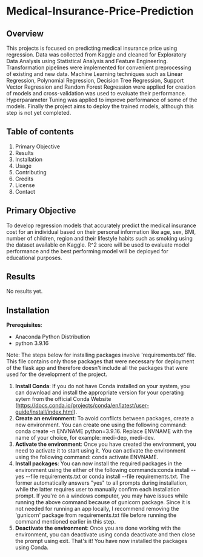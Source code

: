 # Medical-Insurance-Price-Prediction

Overview 
--------

This projects is focused on predicting medical insurance price using regression. Data was collected from Kaggle and cleaned for Exploratory Data Analysis 
using Statistical Analysis and Feature Engineering. Transformation pipelines were implemented for convenient preprocessing of existing and new data. Machine
Learning techniques such as Linear Regression, Polynomial Regression, Decision Tree Regression, Support Vector Regression and Random Forest Regression were
applied for creation of models and cross-validation was used to evaluate their performance. Hyperparameter Tuning was applied to improve performance of some
of the models. Finally the project aims to deploy the trained models, although this step is not yet completed.

Table of contents 
----------------- 

1. Primary Objective
2. Results
3. Installation
4. Usage
5. Contributing
6. Credits
7. License
8. Contact

Primary Objective 
----------------- 

To develop regression models that accurately predict the medical insurance cost for an individual based on their personal information like age, sex, BMI, number of children, region and their lifestyle habits such as smoking using the dataset available on Kaggle. R^2 score will be used to evaluate model performance and the best performing model will be deployed for educational purposes.

Results 
------- 

No results yet.

Installation 
------------ 

**Prerequisites**:

- Anaconda Python Distribution
- python 3.9.16

Note: The steps below for installing packages involve 'requirements.txt' file. This file contains only those packages that were necessary for deployment of the flask app and therefore doesn't include all the packages that were used for the development of the project.


1. **Install Conda**: If you do not have Conda installed on your system, you can download and install the appropriate version for your operating sytem from the official Conda Website (https://docs.conda.io/projects/conda/en/latest/user-guide/install/index.html).
2. **Create an environment**: To avoid conflicts between packages, create a new environment. You can create one using the following command: conda create -n ENVNAME python=3.9.16. Replace ENVNAME with the name of your choice, for example: medi-dep, medi-dev.
3. **Activate the environment**: Once you have created the environment, you need to activate it to start using it. You can activate the environment using the following command: conda activate ENVNAME.
4. **Install packages**: You can now install the required packages in the environment using the either of the following commands:conda install --yes --file requirements.txt or conda install --file requirements.txt. The former automatically answers "yes" to all prompts during installation, while the latter requires user to manually confirm each installation prompt. If you're on a windows computer, you may have issues while running the above command because of gunicorn package. Since it is not needed for running an app locally, I recommend removing the 'gunicorn' package from requirements.txt file before running the command mentioned earlier in this step.
5. **Deactivate the environment**: Once you are done working with the environment, you can deactivate using conda deactivate and then close the prompt using exit. That's it! You have now installed the packages using Conda.
